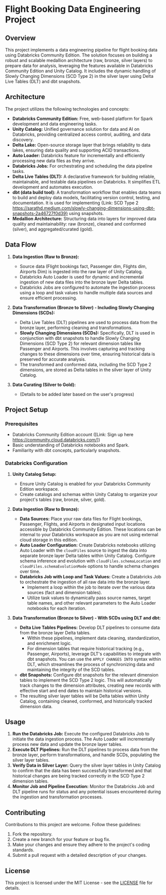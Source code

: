 # Flight Booking Data Engineering Project

## Overview

This project implements a data engineering pipeline for flight booking data using Databricks Community Edition. The solution focuses on building a robust and scalable medallion architecture (raw, bronze, silver layers) to prepare data for analysis, leveraging the features available in Databricks Community Edition and Unity Catalog. It includes the dynamic handling of Slowly Changing Dimensions (SCD Type 2) in the silver layer using Delta Live Tables (DLT) and dbt snapshots.

## Architecture

The project utilizes the following technologies and concepts:

*   **Databricks Community Edition:** Free, web-based platform for Spark development and data engineering tasks.
*   **Unity Catalog:** Unified governance solution for data and AI on Databricks, providing centralized access control, auditing, and data discovery.
*   **Delta Lake:** Open-source storage layer that brings reliability to data lakes, ensuring data quality and supporting ACID transactions.
*   **Auto Loader:** Databricks feature for incrementally and efficiently processing new data files as they arrive.
*   **Databricks Jobs:** For orchestrating and scheduling the data pipeline tasks.
*   **Delta Live Tables (DLT):** A declarative framework for building reliable, maintainable, and testable data pipelines on Databricks. It simplifies ETL development and automates execution.
*   **dbt (data build tool):** A transformation workflow that enables data teams to build and deploy data models, facilitating version control, testing, and documentation. It is used for implementing {Link: SCD Type 2 https://sarathd.medium.com/slowly-changing-dimensions-using-dbt-snapshots-2a46727f0d39} using snapshots.
*   **Medallion Architecture:** Structuring data into layers for improved data quality and maintainability: raw (bronze), cleaned and conformed (silver), and aggregated/curated (gold).

## Data Flow

1.  **Data Ingestion (Raw to Bronze):**
    *   Source data (Flight bookings fact, Passenger dim, Flights dim, Airports Dim) is ingested into the raw layer of Unity Catalog.
    *   Databricks Auto Loader is used for dynamic and incremental ingestion of new data files into the bronze layer Delta tables.
    *   Databricks Jobs are configured to automate the ingestion process using a loop and task values to handle multiple data sources and ensure efficient processing.

2.  **Data Transformation (Bronze to Silver) - Including Slowly Changing Dimensions (SCDs):**
    *   Delta Live Tables (DLT) pipelines are used to process data from the bronze layer, performing cleaning and transformations.
    *   **Slowly Changing Dimensions (SCDs):** Specifically, DLT is used in conjunction with dbt snapshots to handle Slowly Changing Dimensions (SCD Type 2) for relevant dimension tables like Passenger and Airports. This involves capturing and tracking changes to these dimensions over time, ensuring historical data is preserved for accurate analysis.
    *   The transformed and conformed data, including the SCD Type 2 dimensions, are stored as Delta tables in the silver layer of Unity Catalog.

3.  **Data Curating (Silver to Gold):**
    *   (Details to be added later based on the user's progress)

## Project Setup

### Prerequisites

*   Databricks Community Edition account ([Link: Sign up here https://community.cloud.databricks.com/])
*   Basic understanding of Databricks notebooks and Spark.
*   Familiarity with dbt concepts, particularly snapshots.

### Databricks Configuration

1.  **Unity Catalog Setup:**
    *   Ensure Unity Catalog is enabled for your Databricks Community Edition workspace.
    *   Create catalogs and schemas within Unity Catalog to organize your project's tables (raw, bronze, silver, gold).

2.  **Data Ingestion (Raw to Bronze):**
    *   **Data Sources:** Place your raw data files for Flight bookings, Passenger, Flights, and Airports in designated input locations accessible by Databricks Community Edition. These locations can be internal to your Databricks workspace as you are not using external cloud storage in this edition.
    *   **Auto Loader Configuration:** Create Databricks notebooks utilizing Auto Loader with the `cloudFiles` source to ingest the data into separate bronze layer Delta tables within Unity Catalog. Configure schema inference and evolution with `cloudFiles.schemaLocation` and `cloudFiles.schemaEvolutionMode` options to handle schema changes over time.
    *   **Databricks Job with Loop and Task Values:** Create a Databricks Job to orchestrate the ingestion of all raw data into the bronze layer.
        *   Implement a loop within the job to iterate over the various data sources (fact and dimension tables).
        *   Utilize task values to dynamically pass source names, target table names, and other relevant parameters to the Auto Loader notebooks for each iteration.

3.  **Data Transformation (Bronze to Silver) - With SCDs using DLT and dbt:**
    *   **Delta Live Tables Pipelines:** Develop DLT pipelines to consume data from the bronze layer Delta tables.
        *   Within these pipelines, implement data cleaning, standardization, and enrichment logic.
        *   For dimension tables that require historical tracking (e.g., Passenger, Airports), leverage DLT's capabilities to integrate with dbt snapshots. You can use the `APPLY CHANGES INTO` syntax within DLT, which streamlines the process of synchronizing data and maintaining the integrity of the SCD tables.
    *   **dbt Snapshots:** Configure dbt snapshots for the relevant dimension tables to implement the SCD Type 2 logic. This will automatically track changes to the dimension attributes, creating new records with effective start and end dates to maintain historical versions.
    *   The resulting silver layer tables will be Delta tables within Unity Catalog, containing cleaned, conformed, and historically tracked dimension data.

## Usage

1.  **Run the Databricks Job:** Execute the configured Databricks Job to initiate the data ingestion process. The Auto Loader will incrementally process new data and update the bronze layer tables.
2.  **Execute DLT Pipelines:** Run the DLT pipelines to process data from the bronze layer, perform transformations, and handle SCDs, populating the silver layer tables.
3.  **Verify Data in Silver Layer:** Query the silver layer tables in Unity Catalog to confirm that the data has been successfully transformed and that historical changes are being tracked correctly in the SCD Type 2 dimension tables.
4.  **Monitor Job and Pipeline Execution:** Monitor the Databricks Job and DLT pipeline runs for status and any potential issues encountered during the ingestion and transformation processes.

## Contributing

Contributions to this project are welcome. Follow these guidelines:

1.  Fork the repository.
2.  Create a new branch for your feature or bug fix.
3.  Make your changes and ensure they adhere to the project's coding standards.
4.  Submit a pull request with a detailed description of your changes.

## License

This project is licensed under the MIT License - see the [LICENSE](LICENSE) file for details.
